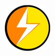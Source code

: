 <h1 align="center">
  <img src="https://raw.githubusercontent.com/yiont/LightPE/main/image/light.png" alt="LightPE" width="150" style="border-radius: 30px">
</h1>
